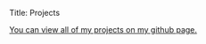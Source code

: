 Title: Projects


[You can view all of my projects on my github page.](https://github.com/kendricktan)